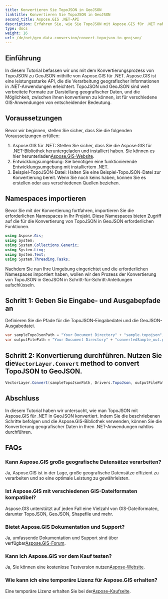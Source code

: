 ```yaml
---
title: Konvertieren Sie TopoJSON in GeoJSON
linktitle: Konvertieren Sie TopoJSON in GeoJSON
second_title: Aspose.GIS .NET-API
description: Erfahren Sie, wie Sie TopoJSON mit Aspose.GIS für .NET nahtlos in GeoJSON konvertieren. Befolgen Sie unsere Schritt-für-Schritt-Anleitung für den effizienten Umgang mit geografischen Daten.
type: docs
weight: 16
url: /de/net/geo-data-conversion/convert-topojson-to-geojson/
---
```

## Einführung
In diesem Tutorial befassen wir uns mit dem Konvertierungsprozess von TopoJSON zu GeoJSON mithilfe von Aspose.GIS für .NET. Aspose.GIS ist eine leistungsstarke API, die die Verarbeitung geografischer Informationen in .NET-Anwendungen erleichtert. TopoJSON und GeoJSON sind weit verbreitete Formate zur Darstellung geografischer Daten, und die Möglichkeit, zwischen ihnen konvertieren zu können, ist für verschiedene GIS-Anwendungen von entscheidender Bedeutung.
## Voraussetzungen
Bevor wir beginnen, stellen Sie sicher, dass Sie die folgenden Voraussetzungen erfüllen:
1.  Aspose.GIS für .NET: Stellen Sie sicher, dass Sie die Aspose.GIS für .NET-Bibliothek heruntergeladen und installiert haben. Sie können es hier herunterladen[Aspose.GIS-Website](https://releases.aspose.com/gis/net/).
2. Entwicklungsumgebung: Sie benötigen eine funktionierende Entwicklungsumgebung mit installiertem .NET.
3. Beispiel-TopoJSON-Datei: Halten Sie eine Beispiel-TopoJSON-Datei zur Konvertierung bereit. Wenn Sie noch keins haben, können Sie es erstellen oder aus verschiedenen Quellen beziehen.

## Namespaces importieren
Bevor Sie mit der Konvertierung fortfahren, importieren Sie die erforderlichen Namespaces in Ihr Projekt. Diese Namespaces bieten Zugriff auf die für die Konvertierung von TopoJSON in GeoJSON erforderlichen Funktionen.

   ```csharp
using Aspose.Gis;
using System;
using System.Collections.Generic;
using System.Linq;
using System.Text;
using System.Threading.Tasks;
```

Nachdem Sie nun Ihre Umgebung eingerichtet und die erforderlichen Namespaces importiert haben, wollen wir den Prozess der Konvertierung von TopoJSON in GeoJSON in Schritt-für-Schritt-Anleitungen aufschlüsseln.
## Schritt 1: Geben Sie Eingabe- und Ausgabepfade an

Definieren Sie die Pfade für die TopoJSON-Eingabedatei und die GeoJSON-Ausgabedatei.
```csharp
var sampleTopoJsonPath = "Your Document Directory" + "sample.topojson";
var outputFilePath = "Your Document Directory" + "convertedSample_out.geojson";
```
##  Schritt 2: Konvertierung durchführen. Nutzen Sie die`VectorLayer.Convert` method to convert TopoJSON to GeoJSON.
```csharp
VectorLayer.Convert(sampleTopoJsonPath, Drivers.TopoJson, outputFilePath, Drivers.GeoJson);
```

## Abschluss
In diesem Tutorial haben wir untersucht, wie man TopoJSON mit Aspose.GIS für .NET in GeoJSON konvertiert. Indem Sie die beschriebenen Schritte befolgen und die Aspose.GIS-Bibliothek verwenden, können Sie die Konvertierung geografischer Daten in Ihren .NET-Anwendungen nahtlos durchführen.
## FAQs
### Kann Aspose.GIS große geografische Datensätze verarbeiten?
Ja, Aspose.GIS ist in der Lage, große geografische Datensätze effizient zu verarbeiten und so eine optimale Leistung zu gewährleisten.
### Ist Aspose.GIS mit verschiedenen GIS-Dateiformaten kompatibel?
Aspose.GIS unterstützt auf jeden Fall eine Vielzahl von GIS-Dateiformaten, darunter TopoJSON, GeoJSON, Shapefile und mehr.
### Bietet Aspose.GIS Dokumentation und Support?
 Ja, umfassende Dokumentation und Support sind über verfügbar[Aspose.GIS-Forum](https://forum.aspose.com/c/gis/33).
### Kann ich Aspose.GIS vor dem Kauf testen?
 Ja, Sie können eine kostenlose Testversion nutzen[Aspose-Website](https://releases.aspose.com/).
### Wie kann ich eine temporäre Lizenz für Aspose.GIS erhalten?
 Eine temporäre Lizenz erhalten Sie bei der[Aspose-Kaufseite](https://purchase.aspose.com/temporary-license/).